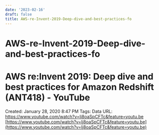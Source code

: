 ```yaml
---
date: '2023-02-16'
draft: false
title: AWS-re-Invent-2019-Deep-dive-and-best-practices-fo
---
```


# AWS-re-Invent-2019-Deep-dive-and-best-practices-fo

# AWS re:Invent 2019: Deep dive and best practices for Amazon Redshift (ANT418) - YouTube
Created: January 28, 2020 8:47 PM
Tags: Data
URL: https://www.youtube.com/watch?v=lj8oaSpCFTc&feature=youtu.be
[https://www.youtube.com/watch?v=lj8oaSpCFTc&feature=youtu.be](https://www.youtube.com/watch?v=lj8oaSpCFTc&feature=youtu.be)

